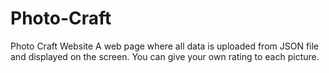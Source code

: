 # Photo-Craft
Photo Craft Website
A web page where all data is uploaded from JSON file and displayed on the screen.
You can give your own rating to each picture.

